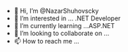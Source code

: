 - 👋 Hi, I’m @NazarShuhovscky
- 👀 I’m interested in ... .NET Developer
- 🌱 I’m currently learning ...ASP.NET
- 💞️ I’m looking to collaborate on ...
- 📫 How to reach me ...

<!---
Nazar267/Nazar267 is a ✨ special ✨ repository because its `README.md` (this file) appears on your GitHub profile.
You can click the Preview link to take a look at your changes.
--->
